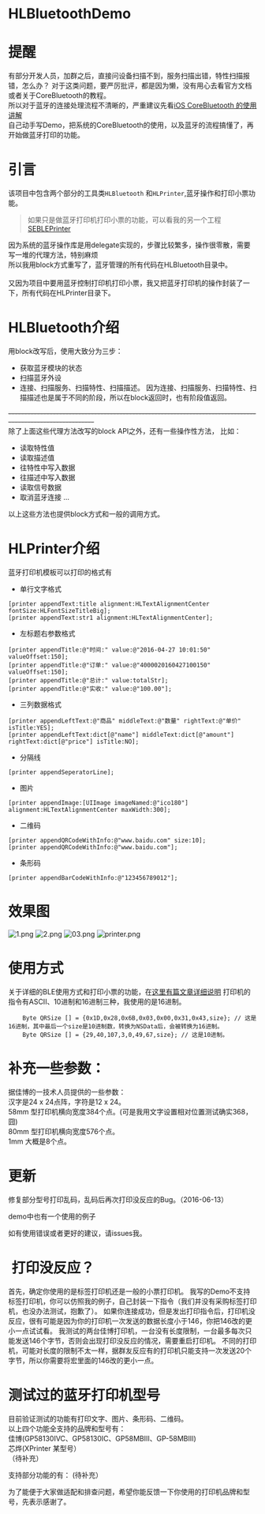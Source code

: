 # HLBluetoothDemo

# 提醒
有部分开发人员，加群之后，直接问设备扫描不到，服务扫描出错，特性扫描报错，怎么办？
对于这类问题，要严厉批评，都是因为懒，没有用心去看官方文档或者关于CoreBluetooth的教程。<br>
所以对于蓝牙的连接处理流程不清晰的，严重建议先看[iOS CoreBluetooth 的使用讲解](http://www.jianshu.com/p/1f479b6ab6df)<br>
自己动手写Demo，把系统的CoreBluetooth的使用，以及蓝牙的流程搞懂了，再开始做蓝牙打印的功能。

# 引言
该项目中包含两个部分的工具类`HLBluetooth` 和`HLPrinter`,蓝牙操作和打印小票功能。<br>

> 如果只是做蓝牙打印机打印小票的功能，可以看我的另一个工程[SEBLEPrinter](https://github.com/Halley-Wong/SEBLEPrinter)

因为系统的蓝牙操作库是用delegate实现的，步骤比较繁多，操作很零散，需要写一堆的代理方法，特别麻烦 <br>
所以我用block方式重写了，蓝牙管理的所有代码在HLBluetooth目录中。<br>
<br>
又因为项目中要用蓝牙控制打印机打印小票，我又把蓝牙打印机的操作封装了一下，所有代码在HLPrinter目录下。<br>

# HLBluetooth介绍
用block改写后，使用大致分为三步：
* 获取蓝牙模块的状态
* 扫描蓝牙外设
* 连接、扫描服务、扫描特性、扫描描述。
因为连接、扫描服务、扫描特性、扫描描述也是属于不同的阶段，所以在block返回时，也有阶段值返回。<br>

~~---------------------------------------------------------------------------------------------------------~~<br>
除了上面这些代理方法改写的block API之外，还有一些操作性方法，
比如：
* 读取特性值
* 读取描述值
* 往特性中写入数据
* 往描述中写入数据
* 读取信号数据
* 取消蓝牙连接
...

以上这些方法也提供block方式和一般的调用方式。<br>
# HLPrinter介绍
蓝牙打印机模板可以打印的格式有
* 单行文字格式
```
[printer appendText:title alignment:HLTextAlignmentCenter fontSize:HLFontSizeTitleBig];
[printer appendText:str1 alignment:HLTextAlignmentCenter];
 ```

* 左标题右参数格式
```
[printer appendTitle:@"时间:" value:@"2016-04-27 10:01:50" valueOffset:150];
[printer appendTitle:@"订单:" value:@"4000020160427100150" valueOffset:150];
[printer appendTitle:@"总计:" value:totalStr];
[printer appendTitle:@"实收:" value:@"100.00"];
```

* 三列数据格式
```
[printer appendLeftText:@"商品" middleText:@"数量" rightText:@"单价" isTitle:YES];
[printer appendLeftText:dict[@"name"] middleText:dict[@"amount"] rightText:dict[@"price"] isTitle:NO];
```

* 分隔线
```
[printer appendSeperatorLine];
```

* 图片
```
[printer appendImage:[UIImage imageNamed:@"ico180"] alignment:HLTextAlignmentCenter maxWidth:300];
```

* 二维码
```
[printer appendQRCodeWithInfo:@"www.baidu.com" size:10];
[printer appendQRCodeWithInfo:@"www.baidu.com"];
```

* 条形码
```
[printer appendBarCodeWithInfo:@"123456789012"];
```

# 效果图

![1.png](https://github.com/Halley-Wong/HLBluetoothDemo/blob/master/HLBluetoothDemo/images/1.png) ![2.png](https://github.com/Halley-Wong/HLBluetoothDemo/blob/master/HLBluetoothDemo/images/2.png)
![03.png](https://github.com/Halley-Wong/HLBluetoothDemo/blob/master/HLBluetoothDemo/images/03.png)
![printer.png](https://github.com/Halley-Wong/HLBluetoothDemo/blob/master/HLBluetoothDemo/images/printer.png)

# 使用方式
关于详细的BLE使用方式和打印小票的功能，在[这里有篇文章详细说明](http://www.jianshu.com/p/90cc08d11b5a)
打印机的指令有ASCII、10进制和16进制三种，我使用的是16进制。
```
    Byte QRSize [] = {0x1D,0x28,0x6B,0x03,0x00,0x31,0x43,size}; // 这是16进制，其中最后一个size是10进制数，转换为NSData后，会被转换为16进制。
    Byte QRSize [] = {29,40,107,3,0,49,67,size}; // 这是10进制。
```
# 补充一些参数：

>
据佳博的一技术人员提供的一些参数：<br>
汉字是24 x 24点阵，字符是12 x 24。<br>
58mm 型打印机横向宽度384个点。(可是我用文字设置相对位置测试确实368，囧)<br>
80mm 型打印机横向宽度576个点。<br>
1mm 大概是8个点。<br>

# 更新

修复部分型号打印乱码，乱码后再次打印没反应的Bug。（2016-06-13） 

demo中也有一个使用的例子<br>

如有使用错误或者更好的建议，请issues我。

#  打印没反应？
首先，确定你使用的是标签打印机还是一般的小票打印机。
我写的Demo不支持标签打印机，你可以仿照我的例子，自己封装一下指令（我们并没有采购标签打印机，也没办法测试，抱歉了）。
如果你连接成功，但是发出打印指令后，打印机没反应，很有可能是因为你的打印机一次发送的数据长度小于146，你把146改的更小一点试试看。
我测试的两台佳博打印机，一台没有长度限制，一台最多每次只能发送146个字节，否则会出现打印没反应的情况，需要重启打印机。
不同的打印机，可能对长度的限制不太一样，据群友反应有的打印机只能支持一次发送20个字节，所以你需要将宏里面的146改的更小一点。

# 测试过的蓝牙打印机型号

目前验证测试的功能有打印文字、图片、条形码、二维码。<br>
以上四个功能全支持的品牌和型号有：<br>
佳博(GP58130IVC、GP58130IC、GP58MBIII、GP-58MBIII)<br>
芯烨(XPrinter 某型号）<br>
（待补充）

支持部分功能的有：
(待补充）

为了能便于大家做适配和排查问题，希望你能反馈一下你使用的打印机品牌和型号，先表示感谢了。
